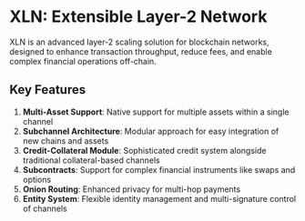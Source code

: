 # XLN: Extensible Layer-2 Network

XLN is an advanced layer-2 scaling solution for blockchain networks, designed to enhance transaction throughput, reduce fees, and enable complex financial operations off-chain.

## Key Features

1. **Multi-Asset Support**: Native support for multiple assets within a single channel
2. **Subchannel Architecture**: Modular approach for easy integration of new chains and assets
3. **Credit-Collateral Module**: Sophisticated credit system alongside traditional collateral-based channels
4. **Subcontracts**: Support for complex financial instruments like swaps and options
5. **Onion Routing**: Enhanced privacy for multi-hop payments
6. **Entity System**: Flexible identity management and multi-signature control of channels

